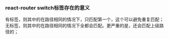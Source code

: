 ### react-router switch标签存在的意义

有<Switch>标签，则其中的<Route>在路径相同的情况下，只匹配第一个，这个可以避免重复匹配；
无<Switch>标签，则其中的<Route>在路径相同的情况下全都会匹配。更严重的是，还会匹配上级路径的；